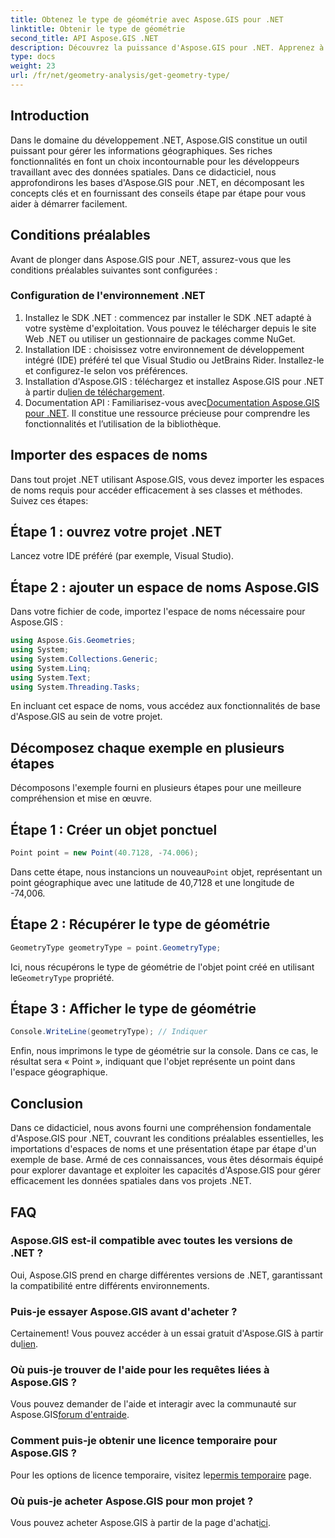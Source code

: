 ```yaml
---
title: Obtenez le type de géométrie avec Aspose.GIS pour .NET
linktitle: Obtenir le type de géométrie
second_title: API Aspose.GIS .NET
description: Découvrez la puissance d'Aspose.GIS pour .NET. Apprenez à gérer efficacement les données spatiales dans vos projets .NET avec ce didacticiel complet.
type: docs
weight: 23
url: /fr/net/geometry-analysis/get-geometry-type/
---
```

## Introduction
Dans le domaine du développement .NET, Aspose.GIS constitue un outil puissant pour gérer les informations géographiques. Ses riches fonctionnalités en font un choix incontournable pour les développeurs travaillant avec des données spatiales. Dans ce didacticiel, nous approfondirons les bases d'Aspose.GIS pour .NET, en décomposant les concepts clés et en fournissant des conseils étape par étape pour vous aider à démarrer facilement.
## Conditions préalables
Avant de plonger dans Aspose.GIS pour .NET, assurez-vous que les conditions préalables suivantes sont configurées :
### Configuration de l'environnement .NET
1. Installez le SDK .NET : commencez par installer le SDK .NET adapté à votre système d'exploitation. Vous pouvez le télécharger depuis le site Web .NET ou utiliser un gestionnaire de packages comme NuGet.
2. Installation IDE : choisissez votre environnement de développement intégré (IDE) préféré tel que Visual Studio ou JetBrains Rider. Installez-le et configurez-le selon vos préférences.
3.  Installation d'Aspose.GIS : téléchargez et installez Aspose.GIS pour .NET à partir du[lien de téléchargement](https://releases.aspose.com/gis/net/).
4.  Documentation API : Familiarisez-vous avec[Documentation Aspose.GIS pour .NET](https://reference.aspose.com/gis/net/). Il constitue une ressource précieuse pour comprendre les fonctionnalités et l’utilisation de la bibliothèque.

## Importer des espaces de noms
Dans tout projet .NET utilisant Aspose.GIS, vous devez importer les espaces de noms requis pour accéder efficacement à ses classes et méthodes. Suivez ces étapes:
## Étape 1 : ouvrez votre projet .NET
Lancez votre IDE préféré (par exemple, Visual Studio).
## Étape 2 : ajouter un espace de noms Aspose.GIS
Dans votre fichier de code, importez l'espace de noms nécessaire pour Aspose.GIS :
```csharp
using Aspose.Gis.Geometries;
using System;
using System.Collections.Generic;
using System.Linq;
using System.Text;
using System.Threading.Tasks;
```
En incluant cet espace de noms, vous accédez aux fonctionnalités de base d'Aspose.GIS au sein de votre projet.
## Décomposez chaque exemple en plusieurs étapes
Décomposons l'exemple fourni en plusieurs étapes pour une meilleure compréhension et mise en œuvre.
## Étape 1 : Créer un objet ponctuel
```csharp
Point point = new Point(40.7128, -74.006);
```
 Dans cette étape, nous instancions un nouveau`Point` objet, représentant un point géographique avec une latitude de 40,7128 et une longitude de -74,006.
## Étape 2 : Récupérer le type de géométrie
```csharp
GeometryType geometryType = point.GeometryType;
```
 Ici, nous récupérons le type de géométrie de l'objet point créé en utilisant le`GeometryType` propriété.
## Étape 3 : Afficher le type de géométrie
```csharp
Console.WriteLine(geometryType); // Indiquer
```
Enfin, nous imprimons le type de géométrie sur la console. Dans ce cas, le résultat sera « Point », indiquant que l'objet représente un point dans l'espace géographique.

## Conclusion
Dans ce didacticiel, nous avons fourni une compréhension fondamentale d'Aspose.GIS pour .NET, couvrant les conditions préalables essentielles, les importations d'espaces de noms et une présentation étape par étape d'un exemple de base. Armé de ces connaissances, vous êtes désormais équipé pour explorer davantage et exploiter les capacités d'Aspose.GIS pour gérer efficacement les données spatiales dans vos projets .NET.
## FAQ
### Aspose.GIS est-il compatible avec toutes les versions de .NET ?
Oui, Aspose.GIS prend en charge différentes versions de .NET, garantissant la compatibilité entre différents environnements.
### Puis-je essayer Aspose.GIS avant d'acheter ?
 Certainement! Vous pouvez accéder à un essai gratuit d'Aspose.GIS à partir du[lien](https://releases.aspose.com/).
### Où puis-je trouver de l'aide pour les requêtes liées à Aspose.GIS ?
 Vous pouvez demander de l'aide et interagir avec la communauté sur Aspose.GIS[forum d'entraide](https://forum.aspose.com/c/gis/33).
### Comment puis-je obtenir une licence temporaire pour Aspose.GIS ?
 Pour les options de licence temporaire, visitez le[permis temporaire](https://purchase.aspose.com/temporary-license/) page.
### Où puis-je acheter Aspose.GIS pour mon projet ?
 Vous pouvez acheter Aspose.GIS à partir de la page d'achat[ici](https://purchase.aspose.com/buy).